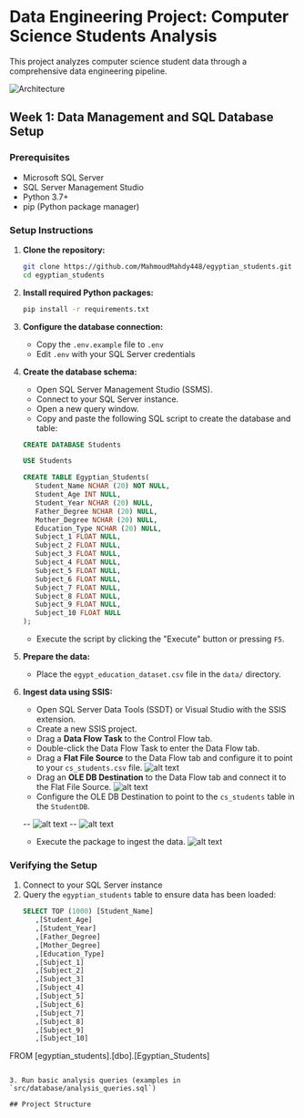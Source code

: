 # Data Engineering Project: Computer Science Students Analysis

This project analyzes computer science student data through a comprehensive data engineering pipeline.


![Architecture](src\screenshots\architecture.png)



## Week 1: Data Management and SQL Database Setup

### Prerequisites

- Microsoft SQL Server
- SQL Server Management Studio
- Python 3.7+
- pip (Python package manager)

### Setup Instructions

1. **Clone the repository:**
   ```bash
   git clone https://github.com/MahmoudMahdy448/egyptian_students.git
   cd egyptian_students
   ```

2. **Install required Python packages:**
   ```bash
   pip install -r requirements.txt
   ```

3. **Configure the database connection:**
   - Copy the `.env.example` file to `.env`
   - Edit `.env` with your SQL Server credentials

4. **Create the database schema:**
   - Open SQL Server Management Studio (SSMS).
   - Connect to your SQL Server instance.
   - Open a new query window.
   - Copy and paste the following SQL script to create the database and table:

   ```sql
   CREATE DATABASE Students

   USE Students

   CREATE TABLE Egyptian_Students(
      Student_Name NCHAR (20) NOT NULL,
      Student_Age INT NULL,
      Student_Year NCHAR (20) NULL,
      Father_Degree NCHAR (20) NULL,
      Mother_Degree NCHAR (20) NULL,
      Education_Type NCHAR (20) NULL,
      Subject_1 FLOAT NULL,
      Subject_2 FLOAT NULL,
      Subject_3 FLOAT NULL,
      Subject_4 FLOAT NULL,
      Subject_5 FLOAT NULL,
      Subject_6 FLOAT NULL,
      Subject_7 FLOAT NULL,
      Subject_8 FLOAT NULL,
      Subject_9 FLOAT NULL,
      Subject_10 FLOAT NULL
   );
   ```

   - Execute the script by clicking the "Execute" button or pressing `F5`.

5. **Prepare the data:**
   - Place the `egypt_education_dataset.csv` file in the `data/` directory.

6. **Ingest data using SSIS:**
   - Open SQL Server Data Tools (SSDT) or Visual Studio with the SSIS extension.
   - Create a new SSIS project.
   - Drag a **Data Flow Task** to the Control Flow tab.
   - Double-click the Data Flow Task to enter the Data Flow tab.
   - Drag a **Flat File Source** to the Data Flow tab and configure it to point to your `cs_students.csv` file.
   ![alt text](src\screenshots\image.png)
   - Drag an **OLE DB Destination** to the Data Flow tab and connect it to the Flat File Source.
   ![alt text](src\screenshots\image-1.png)
   - Configure the OLE DB Destination to point to the `cs_students` table in the `StudentDB`.
   
   -- ![alt text](src\screenshots\image-3.png)
   -- ![alt text](src\screenshots\image-2.png)
   - Execute the package to ingest the data.
    ![alt text](src\screenshots\image-4.png)

### Verifying the Setup

1. Connect to your SQL Server instance
2. Query the `egyptian_students` table to ensure data has been loaded:
   ```sql
   SELECT TOP (1000) [Student_Name]
      ,[Student_Age]
      ,[Student_Year]
      ,[Father_Degree]
      ,[Mother_Degree]
      ,[Education_Type]
      ,[Subject_1]
      ,[Subject_2]
      ,[Subject_3]
      ,[Subject_4]
      ,[Subject_5]
      ,[Subject_6]
      ,[Subject_7]
      ,[Subject_8]
      ,[Subject_9]
      ,[Subject_10]
  FROM [egyptian_students].[dbo].[Egyptian_Students]
   ```

3. Run basic analysis queries (examples in `src/database/analysis_queries.sql`)

## Project Structure


